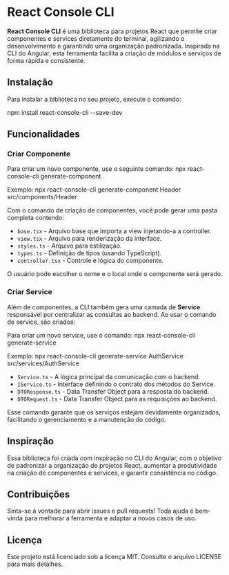 # React Console CLI

**React Console CLI** é uma biblioteca para projetos React que permite criar componentes e services diretamente do terminal, agilizando o desenvolvimento e garantindo uma organização padronizada. Inspirada na CLI do Angular, esta ferramenta facilita a criação de módulos e serviços de forma rápida e consistente.

## Instalação

Para instalar a biblioteca no seu projeto, execute o comando:

npm install react-console-cli --save-dev

## Funcionalidades

### Criar Componente

Para criar um novo componente, use o seguinte comando:
npx react-console-cli generate-component <NomeDoComponente> <CaminhoDoComponente>

Exemplo:
npx react-console-cli generate-component Header src/components/Header

Com o comando de criação de componentes, você pode gerar uma pasta completa contendo:

- `base.tsx` - Arquivo base que importa a view injetando-a a controller.
- `view.tsx` - Arquivo para renderização da interface.
- `styles.ts` - Arquivo para estilização.
- `types.ts` - Definição de tipos (usando TypeScript).
- `controller.tsx` - Controle e lógica do componente.

O usuário pode escolher o nome e o local onde o componente será gerado.

### Criar Service

Além de componentes, a CLI também gera uma camada de **Service** responsável por centralizar as consultas ao backend. Ao usar o comando de service, são criados:

Para criar um novo service, use o comando:
npx react-console-cli generate-service <NomeDoService> <CaminhoDoService>

Exemplo:
npx react-console-cli generate-service AuthService src/services/AuthService

- `Service.ts` - A lógica principal da comunicação com o backend.
- `IService.ts` - Interface definindo o contrato dos métodos do Service.
- `DTOResponse.ts` - Data Transfer Object para a resposta do backend.
- `DTORequest.ts` - Data Transfer Object para as requisições ao backend.

Esse comando garante que os serviços estejam devidamente organizados, facilitando o gerenciamento e a manutenção do código.

## Inspiração
Essa biblioteca foi criada com inspiração no CLI do Angular, com o objetivo de padronizar a organização de projetos React, aumentar a produtividade na criação de componentes e services, e garantir consistência no código.

## Contribuições
Sinta-se à vontade para abrir issues e pull requests! Toda ajuda é bem-vinda para melhorar a ferramenta e adaptar a novos casos de uso.

## Licença
Este projeto está licenciado sob a licença MIT. Consulte o arquivo LICENSE para mais detalhes.
